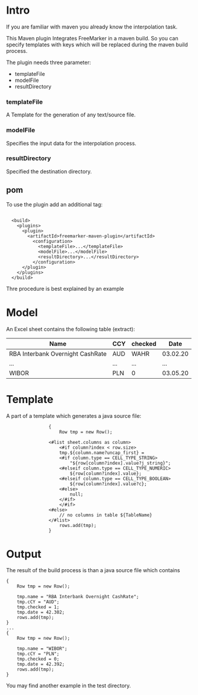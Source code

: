 # Intro

If you are familiar with maven you already know the interpolation task.


This Maven plugin Integrates FreeMarker in a maven build.
So you can specify templates with keys which will be replaced during the maven build process.

The plugin needs three parameter:
* templateFile
* modelFile
* resultDirectory

### templateFile
A Template for the generation of any text/source file.

### modelFile
Specifies the input data for the interpolation process.

### resultDirectory
Specified the destination directory.


## pom

To use the plugin add an additional tag:
```

  <build>
    <plugins>
      <plugin>
        <artifactId>freemarker-maven-plugin</artifactId>
          <configuration>
            <templateFile>...</templateFile>
            <modelFile>...</modelFile>
            <resultDirectory>...</resultDirectory>
          </configuration>
      </plugin>
    </plugins>
  </build>
```

Thre procedure is best explained by an example

# Model

An Excel sheet contains the following table (extract): 

| Name	| CCY	| checked	| Date |
| --- | --- | --- | --- |
|RBA Interbank Overnight CashRate|	AUD|	WAHR	|03.02.20|
| ...|...| ...| ... |
|WIBOR	|PLN	|0	|03.05.20|

# Template

A part of a template which generates a java source file:
```
                {
                    Row tmp = new Row();

                <#list sheet.columns as column>
                    <#if column?index < row.size>
                    tmp.${column.name?uncap_first} =
                    <#if column.type == CELL_TYPE_STRING>
                        "${row[column?index].value?j_string}";
                    <#elseif column.type == CELL_TYPE_NUMERIC>
                        ${row[column?index].value};
                    <#elseif column.type == CELL_TYPE_BOOLEAN>
                        ${row[column?index].value?c};
                    <#else>
                        null;
                    </#if>
                    </#if>
                <#else>
                    // no columns in table ${TableName}
                </#list>
                    rows.add(tmp);
                }
```

# Output

The result of the build process is than a java source file which contains 

```
{
    Row tmp = new Row();

    tmp.name = "RBA Interbank Overnight CashRate";
    tmp.cCY = "AUD";
    tmp.checked = 1;
    tmp.date = 42.302;
    rows.add(tmp);
}
...
{
    Row tmp = new Row();
    
    tmp.name = "WIBOR";
    tmp.cCY = "PLN";
    tmp.checked = 0;
    tmp.date = 42.392;
    rows.add(tmp);
}

```

You may find another example in the test directory.
